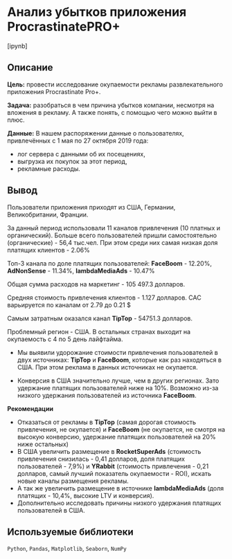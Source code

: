 # Анализ убытков приложения ProcrastinatePRO+  
[ipynb]
## Описание 

**Цель:**  провести исследование окупаемости рекламы развлекательного приложения Procrastinate Pro+.  

**Задача:**  разобраться в чем причина убытков компании, несмотря на вложения в рекламу. А также понять, с помощью чего можно выйти в плюс.  

**Данные:** В нашем распоряжении данные о пользователях, привлечённых с 1 мая по 27 октября 2019 года:  
* лог сервера с данными об их посещениях,
* выгрузка их покупок за этот период,
* рекламные расходы. 

## Вывод  
Пользователи приложения приходят из США, Германии, Великобритании, Франции.  

За данный период использовали 11 каналов привлечения (10 платных и органический).
Больше всего пользователей пришли самостоятельно (органические) - 56,4 тыс.чел. При этом среди них самая низкая доля платящих клиентов - 2.06%  

Топ-3 канала по доле платящих пользователей: **FaceBoom** - 12.20%, **AdNonSense** - 11.34%, **lambdaMediaAds** - 10.47%  

Общая сумма расходов на маркетинг - 105 497.3 долларов.

Средняя стоимость привлечения клиентов - 1.127 долларов. CAC варьируется по каналам от 2.79 до 0.21 $

Самым затратным оказался канал **TipTop** - 54751.3 долларов.

Проблемный регион - США. В остальных странах выходит на окупаемость с 4 по 5 день лайфтайма.  

* Мы выявили удорожание стоимости привлечения пользователей в двух источниках: **TipTop** и **FaceBoom**, которые как раз находяться в США. При этом реклама в данных источниках не окупается.
  
* Конверсия в США значительно лучше, чем в других регионах. Зато удержание платящих пользователей ниже на 10%. Возможно из-за низкого удержания пользователей из источника **FaceBoom**.

**Рекомендации**  
* Отказаться от рекламы в **TipTop** (самая дорогая стоимость привлечения, не окупается) и **FaceBoom** (не окупается, не смотря на высокую конверсию, удержание платящих пользователей на 20% ниже остальных)   
* В США увеличить размещение в **RocketSuperAds** (стоимость привлечения снизилась - 0,41 долларов, доля платящих пользователей - 7,9%) и **YRabbit** (стоимость привлечения - 0,21 долларов, самый лучший показатель окупаемости - ROI), искать новые каналы размещения рекламы.  
* А так же увеличить размещение в источнике **lambdaMediaAds** (доля платящих - 10,4%, высокие LTV и конверсия).  
* Дополнительно исследовать причины низкого удержания платящих пользователей в США.  

## Используемые библиотеки  
`Python`, `Pandas`, `Matplotlib`, `Seaborn`, `NumPy`
